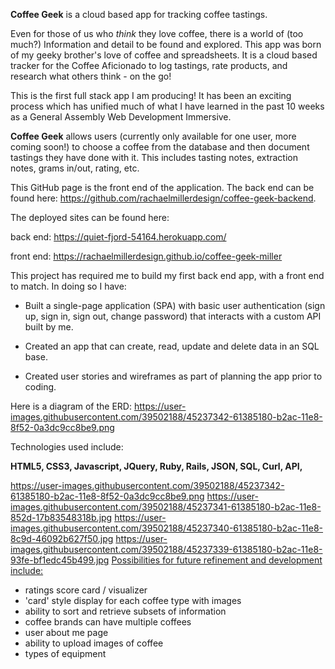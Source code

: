 **Coffee Geek** is a cloud based app for tracking coffee tastings.

Even for those of us who *think* they love coffee, there is a world of (too much?) Information and detail to be found and explored.  This app was born of my geeky brother's love of coffee and spreadsheets.  It is a cloud based tracker for the Coffee Aficionado to log tastings, rate products, and research what others think - on the go!

This is the first full stack app I am producing! It has been an exciting process which has unified much of what I have learned in the past 10 weeks as a General Assembly Web Development Immersive.

**Coffee Geek** allows users (currently only available for one user, more coming soon!) to choose a coffee from the database and then document tastings they have done with it. This includes tasting notes, extraction notes, grams in/out, rating, etc.

This GitHub page is the front end of the application.  The back end can be found here: https://github.com/rachaelmillerdesign/coffee-geek-backend.

The deployed sites can be found here:

back end: https://quiet-fjord-54164.herokuapp.com/

front end: https://rachaelmillerdesign.github.io/coffee-geek-miller

This project has required me to build my first back end app, with a front end to match.  In doing so I have:



- Built a single-page application (SPA) with basic user authentication (sign up, sign in, sign out, change password) that interacts with a custom API built by me.

- Created an app that can create, read, update and delete data in an SQL base.

- Created user stories and wireframes as part of planning the app prior to coding.

Here is a diagram of the ERD:
https://user-images.githubusercontent.com/39502188/45237342-61385180-b2ac-11e8-8f52-0a3dc9cc8be9.png

Technologies used include:

**HTML5, CSS3, Javascript, JQuery, Ruby, Rails, JSON, SQL, Curl, API,**

https://user-images.githubusercontent.com/39502188/45237342-61385180-b2ac-11e8-8f52-0a3dc9cc8be9.png
https://user-images.githubusercontent.com/39502188/45237341-61385180-b2ac-11e8-852d-17b83548318b.jpg
https://user-images.githubusercontent.com/39502188/45237340-61385180-b2ac-11e8-8c9d-46092b627f50.jpg
https://user-images.githubusercontent.com/39502188/45237339-61385180-b2ac-11e8-93fe-bf1edc45b499.jpg
<u>Possibilities for future refinement and development include:</u>

- ratings score card / visualizer
- 'card' style display for each coffee type with images
- ability to sort and retrieve subsets of information
- coffee brands can have multiple coffees
- user about me page
- ability to upload images of coffee
- types of equipment
